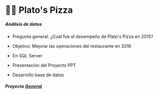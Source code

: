 # 🍕🍕  Plato's Pizza

##### Análisis de datos
+ Pregunta general: ¿Cuál fue el desempeño de Plato's Pizza en 2015? 
+ Objetivo: Mejorar las operaciones del restaurante en 2016

  
+ En SQL Server
+ Presentacion del Proyecto PPT
+ Desarrollo base de datos

   
##### Proyecto [General](https://github.com/EvelynOr/4.Portafolio/tree/main/Empresarial/Pizza%20Challenge)

  

